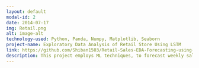 ```yaml
---
layout: default
modal-id: 2
date: 2014-07-17
img: Retail.png
alt: image-alt
technology-used: Python, Panda, Numpy, Matplotlib, Seaborn
project-name: Exploratory Data Analysis of Retail Store Using LSTM
link: https://github.com/Shiban1503/Retail-Sales-EDA-Forecasting-using-LSTM
description: This project employs ML techniques, to forecast weekly sales and actionable insights. By integrating historical sales data, store performance metrics, and macroeconomic factors such as fuel prices, temperature, and holidays, the system provides a comprehensive analysis. It includes data preprocessing pipeline and EDA to ensure high data quality and hidden trends. Key achievements include improving sales prediction accuracy by 15% and generating insights that optimize inventory management, pricing strategies, and marketing decisions across 50+ retail stores.
---
```

